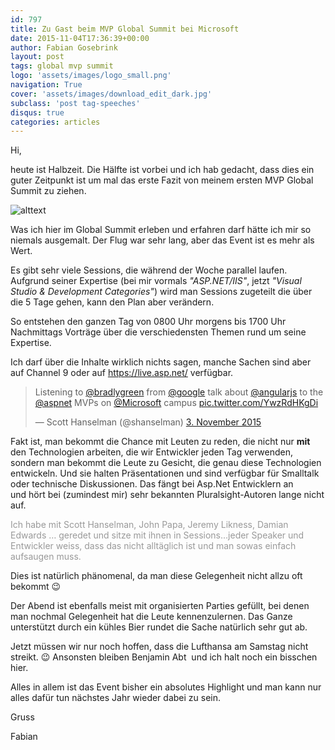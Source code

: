 ```yaml
---
id: 797
title: Zu Gast beim MVP Global Summit bei Microsoft
date: 2015-11-04T17:36:39+00:00
author: Fabian Gosebrink
layout: post
tags: global mvp summit 
logo: 'assets/images/logo_small.png'
navigation: True
cover: 'assets/images/download_edit_dark.jpg'
subclass: 'post tag-speeches'
disqus: true
categories: articles
---
```


Hi,

heute ist Halbzeit. Die Hälfte ist vorbei und ich hab gedacht, dass dies ein guter Zeitpunkt ist um mal das erste Fazit von meinem ersten MVP Global Summit zu ziehen.

![alttext]({{site.baseurl}}assets/articles/2015-11/44b49704-639f-454c-ae9d-9db90bab1512.jpg)

Was ich hier im Global Summit erleben und erfahren darf hätte ich mir so niemals ausgemalt. Der Flug war sehr lang, aber das Event ist es mehr als Wert.

Es gibt sehr viele Sessions, die während der Woche parallel laufen. Aufgrund seiner Expertise (bei mir vormals _"ASP.NET/IIS"_, jetzt _"Visual Studio & Development Categories"_) wird man Sessions zugeteilt die über die 5 Tage gehen, kann den Plan aber verändern.

So entstehen den ganzen Tag von 0800 Uhr morgens bis 1700 Uhr Nachmittags Vorträge über die verschiedensten Themen rund um seine Expertise.

Ich darf über die Inhalte wirklich nichts sagen, manche Sachen sind aber auf Channel 9 oder auf https://live.asp.net/ verfügbar.

<blockquote class="twitter-tweet" lang="de">
  <p dir="ltr" lang="en">
    Listening to <a href="https://twitter.com/bradlygreen">@bradlygreen</a> from <a href="https://twitter.com/google">@google</a> talk about <a href="https://twitter.com/angularjs">@angularjs</a> to the <a href="https://twitter.com/aspnet">@aspnet</a> MVPs on <a href="https://twitter.com/Microsoft">@Microsoft</a> campus <a href="https://t.co/YwzRdHKgDi">pic.twitter.com/YwzRdHKgDi</a>
  </p>
  
  <p>
    — Scott Hanselman (@shanselman) <a href="https://twitter.com/shanselman/status/661659280995520513">3. November 2015</a>
  </p>
</blockquote>


  
Fakt ist, man bekommt die Chance mit Leuten zu reden, die nicht nur **mit** den Technologien arbeiten, die wir Entwickler jeden Tag verwenden, sondern man bekommt die Leute zu Gesicht, die genau diese Technologien entwickeln. Und sie halten Präsentationen und sind verfügbar für Smalltalk oder technische Diskussionen. Das fängt bei Asp.Net Entwicklern an und hört bei (zumindest mir) sehr bekannten Pluralsight-Autoren lange nicht auf.

<span style="color: #999999;">Ich habe mit Scott Hanselman, John Papa, Jeremy Likness, Damian Edwards &#8230; geredet und sitze mit ihnen in Sessions&#8230;jeder Speaker und Entwickler weiss, dass das nicht alltäglich ist und man sowas einfach aufsaugen muss.</span>

Dies ist natürlich phänomenal, da man diese Gelegenheit nicht allzu oft bekommt 😉

Der Abend ist ebenfalls meist mit organisierten Parties gefüllt, bei denen man nochmal Gelegenheit hat die Leute kennenzulernen. Das Ganze unterstützt durch ein kühles Bier rundet die Sache natürlich sehr gut ab.

Jetzt müssen wir nur noch hoffen, dass die Lufthansa am Samstag nicht streikt. 😉 Ansonsten bleiben Benjamin Abt  und ich halt noch ein bisschen hier.

Alles in allem ist das Event bisher ein absolutes Highlight und man kann nur alles dafür tun nächstes Jahr wieder dabei zu sein.

Gruss

Fabian
